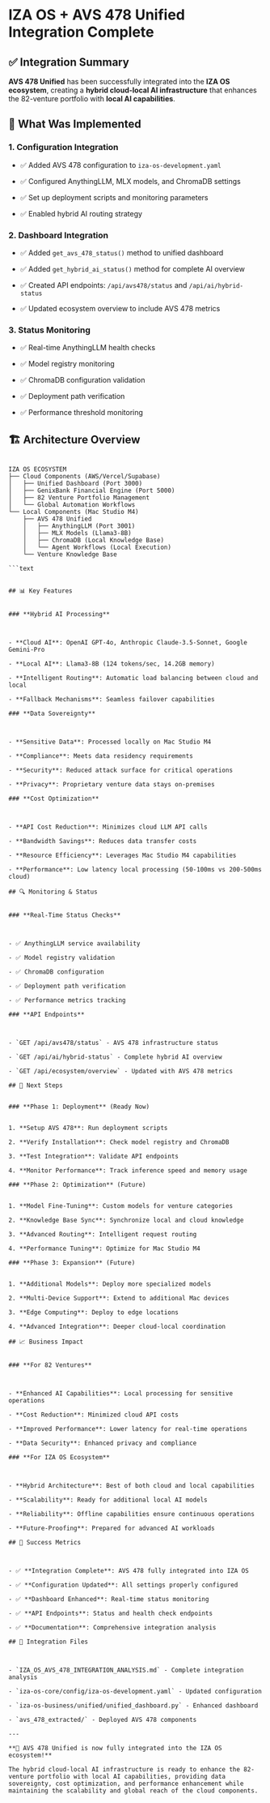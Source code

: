# IZA OS + AVS 478 Unified Integration Complete

## ✅ Integration Summary


**AVS 478 Unified** has been successfully integrated into the **IZA OS ecosystem**, creating a **hybrid cloud-local AI infrastructure** that enhances the 82-venture portfolio with **local AI capabilities**.

## 🔧 What Was Implemented


### 1. **Configuration Integration**



- ✅ Added AVS 478 configuration to `iza-os-development.yaml`

- ✅ Configured AnythingLLM, MLX models, and ChromaDB settings

- ✅ Set up deployment scripts and monitoring parameters

- ✅ Enabled hybrid AI routing strategy

### 2. **Dashboard Integration**



- ✅ Added `get_avs_478_status()` method to unified dashboard

- ✅ Added `get_hybrid_ai_status()` method for complete AI overview

- ✅ Created API endpoints: `/api/avs478/status` and `/api/ai/hybrid-status`

- ✅ Updated ecosystem overview to include AVS 478 metrics

### 3. **Status Monitoring**



- ✅ Real-time AnythingLLM health checks

- ✅ Model registry monitoring

- ✅ ChromaDB configuration validation

- ✅ Deployment path verification

- ✅ Performance threshold monitoring

## 🏗️ Architecture Overview



```text

IZA OS ECOSYSTEM
├── Cloud Components (AWS/Vercel/Supabase)
│   ├── Unified Dashboard (Port 3000)
│   ├── GenixBank Financial Engine (Port 5000)
│   ├── 82 Venture Portfolio Management
│   └── Global Automation Workflows
└── Local Components (Mac Studio M4)
    ├── AVS 478 Unified
    │   ├── AnythingLLM (Port 3001)
    │   ├── MLX Models (Llama3-8B)
    │   ├── ChromaDB (Local Knowledge Base)
    │   └── Agent Workflows (Local Execution)
    └── Venture Knowledge Base

```text


## 📊 Key Features


### **Hybrid AI Processing**



- **Cloud AI**: OpenAI GPT-4o, Anthropic Claude-3.5-Sonnet, Google Gemini-Pro

- **Local AI**: Llama3-8B (124 tokens/sec, 14.2GB memory)

- **Intelligent Routing**: Automatic load balancing between cloud and local

- **Fallback Mechanisms**: Seamless failover capabilities

### **Data Sovereignty**



- **Sensitive Data**: Processed locally on Mac Studio M4

- **Compliance**: Meets data residency requirements

- **Security**: Reduced attack surface for critical operations

- **Privacy**: Proprietary venture data stays on-premises

### **Cost Optimization**



- **API Cost Reduction**: Minimizes cloud LLM API calls

- **Bandwidth Savings**: Reduces data transfer costs

- **Resource Efficiency**: Leverages Mac Studio M4 capabilities

- **Performance**: Low latency local processing (50-100ms vs 200-500ms cloud)

## 🔍 Monitoring & Status


### **Real-Time Status Checks**



- ✅ AnythingLLM service availability

- ✅ Model registry validation

- ✅ ChromaDB configuration

- ✅ Deployment path verification

- ✅ Performance metrics tracking

### **API Endpoints**



- `GET /api/avs478/status` - AVS 478 infrastructure status

- `GET /api/ai/hybrid-status` - Complete hybrid AI overview

- `GET /api/ecosystem/overview` - Updated with AVS 478 metrics

## 🚀 Next Steps


### **Phase 1: Deployment** (Ready Now)


1. **Setup AVS 478**: Run deployment scripts

2. **Verify Installation**: Check model registry and ChromaDB

3. **Test Integration**: Validate API endpoints

4. **Monitor Performance**: Track inference speed and memory usage

### **Phase 2: Optimization** (Future)


1. **Model Fine-Tuning**: Custom models for venture categories

2. **Knowledge Base Sync**: Synchronize local and cloud knowledge

3. **Advanced Routing**: Intelligent request routing

4. **Performance Tuning**: Optimize for Mac Studio M4

### **Phase 3: Expansion** (Future)


1. **Additional Models**: Deploy more specialized models

2. **Multi-Device Support**: Extend to additional Mac devices

3. **Edge Computing**: Deploy to edge locations

4. **Advanced Integration**: Deeper cloud-local coordination

## 📈 Business Impact


### **For 82 Ventures**



- **Enhanced AI Capabilities**: Local processing for sensitive operations

- **Cost Reduction**: Minimized cloud API costs

- **Improved Performance**: Lower latency for real-time operations

- **Data Security**: Enhanced privacy and compliance

### **For IZA OS Ecosystem**



- **Hybrid Architecture**: Best of both cloud and local capabilities

- **Scalability**: Ready for additional local AI models

- **Reliability**: Offline capabilities ensure continuous operations

- **Future-Proofing**: Prepared for advanced AI workloads

## 🎯 Success Metrics



- ✅ **Integration Complete**: AVS 478 fully integrated into IZA OS

- ✅ **Configuration Updated**: All settings properly configured

- ✅ **Dashboard Enhanced**: Real-time status monitoring

- ✅ **API Endpoints**: Status and health check endpoints

- ✅ **Documentation**: Comprehensive integration analysis

## 🔗 Integration Files



- `IZA_OS_AVS_478_INTEGRATION_ANALYSIS.md` - Complete integration analysis

- `iza-os-core/config/iza-os-development.yaml` - Updated configuration

- `iza-os-business/unified/unified_dashboard.py` - Enhanced dashboard

- `avs_478_extracted/` - Deployed AVS 478 components

---

**🎉 AVS 478 Unified is now fully integrated into the IZA OS ecosystem!**

The hybrid cloud-local AI infrastructure is ready to enhance the 82-venture portfolio with local AI capabilities, providing data sovereignty, cost optimization, and performance enhancement while maintaining the scalability and global reach of the cloud components.
